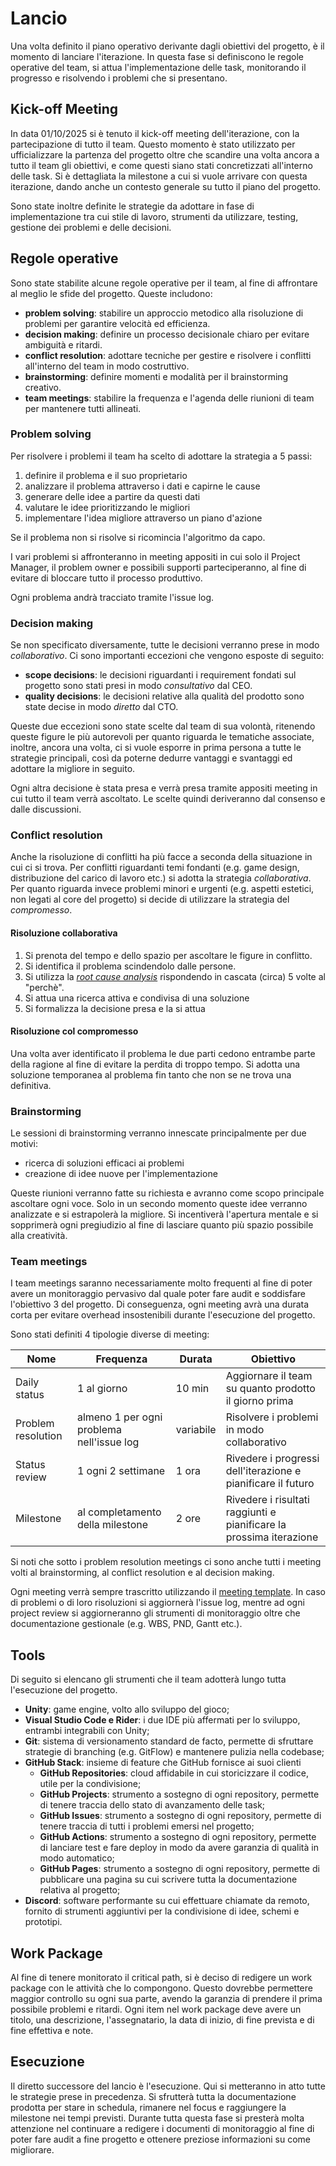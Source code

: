 # Lancio

Una volta definito il piano operativo derivante dagli obiettivi del progetto, è il momento di lanciare l'iterazione. In questa fase si definiscono le regole operative del team, si attua l'implementazione delle task, monitorando il progresso e risolvendo i problemi che si presentano.

## Kick-off Meeting

In data 01/10/2025 si è tenuto il kick-off meeting dell'iterazione, con la partecipazione di tutto il team. Questo momento è stato utilizzato per ufficializzare la partenza del progetto oltre che scandire una volta ancora a tutto il team gli obiettivi, e come questi siano stati concretizzati all'interno delle task. Si è dettagliata la milestone a cui si vuole arrivare con questa iterazione, dando anche un contesto generale su tutto il piano del progetto.

Sono state inoltre definite le strategie da adottare in fase di implementazione tra cui stile di lavoro, strumenti da utilizzare, testing, gestione dei problemi e delle decisioni.

## Regole operative

Sono state stabilite alcune regole operative per il team, al fine di affrontare al meglio le sfide del progetto. Queste includono:

- **problem solving**: stabilire un approccio metodico alla risoluzione di problemi per garantire velocità ed efficienza.
- **decision making**: definire un processo decisionale chiaro per evitare ambiguità e ritardi.
- **conflict resolution**: adottare tecniche per gestire e risolvere i conflitti all'interno del team in modo costruttivo.
- **brainstorming**: definire momenti e modalità per il brainstorming creativo.
- **team meetings**: stabilire la frequenza e l'agenda delle riunioni di team per mantenere tutti allineati.

### Problem solving

Per risolvere i problemi il team ha scelto di adottare la strategia a 5 passi:

1. definire il problema e il suo proprietario
2. analizzare il problema attraverso i dati e capirne le cause
3. generare delle idee a partire da questi dati
4. valutare le idee prioritizzando le migliori
5. implementare l'idea migliore attraverso un piano d'azione

Se il problema non si risolve si ricomincia l'algoritmo da capo.

I vari problemi si affronteranno in meeting appositi in cui solo il Project Manager, il problem owner e possibili supporti parteciperanno, al fine di evitare di bloccare tutto il processo produttivo.

Ogni problema andrà tracciato tramite l'issue log.

### Decision making

Se non specificato diversamente, tutte le decisioni verranno prese in modo _collaborativo_. Ci sono importanti eccezioni che vengono esposte di seguito:

- **scope decisions**: le decisioni riguardanti i requirement fondati sul progetto sono stati presi in modo _consultativo_ dal CEO.
- **quality decisions**: le decisioni relative alla qualità del prodotto sono state decise in modo _diretto_ dal CTO.

Queste due eccezioni sono state scelte dal team di sua volontà, ritenendo queste figure le più autorevoli per quanto riguarda le tematiche associate, inoltre, ancora una volta, ci si vuole esporre in prima persona a tutte le strategie principali, così da poterne dedurre vantaggi e svantaggi ed adottare la migliore in seguito.

Ogni altra decisione è stata presa e verrà presa tramite appositi meeting in cui tutto il team verrà ascoltato. Le scelte quindi deriveranno dal consenso e dalle discussioni.

### Conflict resolution

Anche la risoluzione di conflitti ha più facce a seconda della situazione in cui ci si trova. Per conflitti riguardanti temi fondanti (e.g. game design, distribuzione del carico di lavoro etc.) si adotta la strategia _collaborativa_. Per quanto riguarda invece problemi minori e urgenti (e.g. aspetti estetici, non legati al core del progetto) si decide di utilizzare la strategia del _compromesso_.

#### Risoluzione collaborativa

1. Si prenota del tempo e dello spazio per ascoltare le figure in conflitto.
2. Si identifica il problema scindendolo dalle persone.
3. Si utilizza la [_root cause analysis_](https://www.tableau.com/it-it/learn/articles/root-cause-analysis) rispondendo in cascata (circa) 5 volte al "perchè".
4. Si attua una ricerca attiva e condivisa di una soluzione
5. Si formalizza la decisione presa e la si attua

#### Risoluzione col compromesso

Una volta aver identificato il problema le due parti cedono entrambe parte della ragione al fine di evitare la perdita di troppo tempo. Si adotta una soluzione temporanea al problema fin tanto che non se ne trova una definitiva.

### Brainstorming

Le sessioni di brainstorming verranno innescate principalmente per due motivi:

- ricerca di soluzioni efficaci ai problemi
- creazione di idee nuove per l'implementazione

Queste riunioni verranno fatte su richiesta e avranno come scopo principale ascoltare ogni voce. Solo in un secondo momento queste idee verranno analizzate e si estrapolerà la migliore. Si incentiverà l'apertura mentale e si sopprimerà ogni pregiudizio al fine di lasciare quanto più spazio possibile alla creatività.

### Team meetings

I team meetings saranno necessariamente molto frequenti al fine di poter avere un monitoraggio pervasivo dal quale poter fare audit e soddisfare l'obiettivo 3 del progetto. Di conseguenza, ogni meeting avrà una durata corta per evitare overhead insostenibili durante l'esecuzione del progetto.

Sono stati definiti 4 tipologie diverse di meeting:

| Nome               | Frequenza                                 | Durata    | Obiettivo                                                           |
| ------------------ | ----------------------------------------- | --------- | ------------------------------------------------------------------- |
| Daily status       | 1 al giorno                               | 10 min    | Aggiornare il team su quanto prodotto il giorno prima               |
| Problem resolution | almeno 1 per ogni problema nell'issue log | variabile | Risolvere i problemi in modo collaborativo                          |
| Status review      | 1 ogni 2 settimane                        | 1 ora     | Rivedere i progressi dell'iterazione e pianificare il futuro        |
| Milestone          | al completamento della milestone          | 2 ore     | Rivedere i risultati raggiunti e pianificare la prossima iterazione |

Si noti che sotto i problem resolution meetings ci sono anche tutti i meeting volti al brainstorming, al conflict resolution e al decision making.

Ogni meeting verrà sempre trascritto utilizzando il [meeting template](./appendices/meeting-template.md). In caso di problemi o di loro risoluzioni si aggiornerà l'issue log, mentre ad ogni project review si aggiorneranno gli strumenti di monitoraggio oltre che documentazione gestionale (e.g. WBS, PND, Gantt etc.).

## Tools

Di seguito si elencano gli strumenti che il team adotterà lungo tutta l'esecuzione del progetto.

- **Unity**: game engine, volto allo sviluppo del gioco;
- **Visual Studio Code e Rider**: i due IDE più affermati per lo sviluppo, entrambi integrabili con Unity;
- **Git**: sistema di versionamento standard de facto, permette di sfruttare strategie di branching (e.g. GitFlow) e mantenere pulizia nella codebase;
- **GitHub Stack**: insieme di feature che GitHub fornisce ai suoi clienti
  - **GitHub Repositories**: cloud affidabile in cui storicizzare il codice, utile per la condivisione;
  - **GitHub Projects**: strumento a sostegno di ogni repository, permette di tenere traccia dello stato di avanzamento delle task;
  - **GitHub Issues**: strumento a sostegno di ogni repository, permette di tenere traccia di tutti i problemi emersi nel progetto;
  - **GitHub Actions**: strumento a sostegno di ogni repository, permette di lanciare test e fare deploy in modo da avere garanzia di qualità in modo automatico;
  - **GitHub Pages**: strumento a sostegno di ogni repository, permette di pubblicare una pagina su cui scrivere tutta la documentazione relativa al progetto;
- **Discord**: software performante su cui effettuare chiamate da remoto, fornito di strumenti aggiuntivi per la condivisione di idee, schemi e prototipi.

## Work Package

Al fine di tenere monitorato il critical path, si è deciso di redigere un work package con le attività che lo compongono. Questo dovrebbe permettere maggior controllo su ogni sua parte, avendo la garanzia di prendere il prima possibile problemi e ritardi. Ogni item nel work package deve avere un titolo, una descrizione, l'assegnatario, la data di inizio, di fine prevista e di fine effettiva e note.

## Esecuzione

Il diretto successore del lancio è l'esecuzione. Qui si metteranno in atto tutte le strategie prese in precedenza. Si sfrutterà tutta la documentazione prodotta per stare in schedula, rimanere nel focus e raggiungere la milestone nei tempi previsti. Durante tutta questa fase si presterà molta attenzione nel continuare a redigere i documenti di monitoraggio al fine di poter fare audit a fine progetto e ottenere preziose informazioni su come migliorare.

